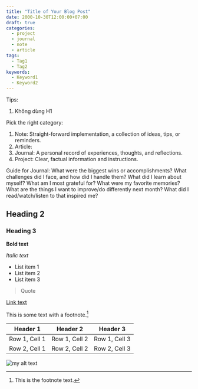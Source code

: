 ```yaml
---
title: "Title of Your Blog Post"
date: 2000-10-30T12:00:00+07:00
draft: true
categories:
  - project
  - journal
  - note
  - article
tags:
  - Tag1
  - Tag2
keywords:
  - Keyword1
  - Keyword2
---
```

Tips:
1. Không dùng H1

Pick the right category:
1. Note: Straight-forward implementation, a collection of ideas, tips, or reminders.
2. Article: 
3. Journal: A personal record of experiences, thoughts, and reflections.
4. Project: Clear, factual information and instructions.

Guide for Journal:
What were the biggest wins or accomplishments?
What challenges did I face, and how did I handle them?
What did I learn about myself?
What am I most grateful for?
What were my favorite memories?
What are the things I want to improve/do differently next month?
What did I read/watch/listen to that inspired me?

## Heading 2

### Heading 3

**Bold text**

*Italic text*

- List item 1
- List item 2
- List item 3

> Quote

[Link text](URL)

This is some text with a footnote.[^1]
[^1]: This is the footnote text.

| Header 1 | Header 2 | Header 3 |
|---|---|---|
| Row 1, Cell 1 | Row 1, Cell 2 | Row 1, Cell 3 |
| Row 2, Cell 1 | Row 2, Cell 2 | Row 2, Cell 3 |

![my alt text](/images/my-image.webp)


